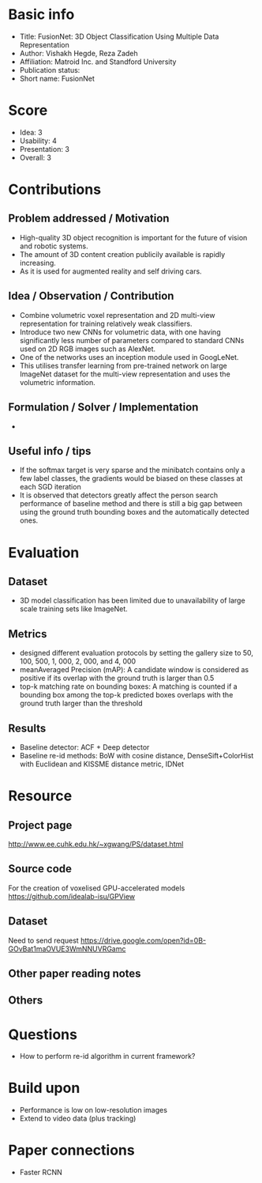 # Basic info
- Title: FusionNet: 3D Object Classification Using Multiple Data Representation
- Author: Vishakh Hegde, Reza Zadeh
- Affiliation: Matroid Inc. and Standford University
- Publication status: 
- Short name: FusionNet

# Score
- Idea: 3
- Usability: 4
- Presentation: 3
- Overall: 3

# Contributions
## Problem addressed / Motivation
- High-quality 3D object recognition is important for the future of vision and robotic systems.
- The amount of 3D content creation publicily available is rapidly increasing.
- As it is used for augmented reality and self driving cars.

## Idea / Observation / Contribution
- Combine volumetric voxel representation and 2D multi-view representation for training relatively weak classifiers.
- Introduce two new CNNs for volumetric data, with one having significantly less number of parameters compared to standard CNNs used on 2D RGB images such as AlexNet.
- One of the networks uses an inception module used in GoogLeNet.
- This utilises transfer learning from pre-trained network on large ImageNet dataset for the multi-view representation and uses the volumetric information.

## Formulation / Solver / Implementation
- 


## Useful info / tips
- If the softmax target is very sparse and the minibatch contains only a few label classes, the gradients would be biased on these classes at each SGD iteration
- It is observed that detectors greatly affect the person search performance of baseline method and there is still a big gap between using the ground truth bounding boxes and the automatically detected ones.

# Evaluation
## Dataset
- 3D model classification has been limited due to unavailability of large scale training sets like ImageNet.


## Metrics
- designed different evaluation protocols by setting the gallery size to 50, 100, 500, 1, 000, 2, 000, and 4, 000
- meanAveraged Precision (mAP): A candidate window is considered as positive if its overlap with the ground truth is larger than 0.5
- top-k matching rate on bounding boxes: A matching is counted if a bounding box among the top-k predicted boxes overlaps with the ground truth larger than the threshold

## Results
- Baseline detector: ACF + Deep detector
- Baseline re-id methods: BoW with cosine distance, DenseSift+ColorHist with Euclidean and KISSME distance metric, IDNet

# Resource
## Project page
http://www.ee.cuhk.edu.hk/~xgwang/PS/dataset.html

## Source code
For the creation of voxelised GPU-accelerated models
https://github.com/idealab-isu/GPView

## Dataset
Need to send request
https://drive.google.com/open?id=0B-GOvBat1maOVUE3WmNNUVRGamc

## Other paper reading notes

## Others

# Questions
- How to perform re-id algorithm in current framework?

# Build upon
- Performance is low on low-resolution images
- Extend to video data (plus tracking)

# Paper connections
- Faster RCNN

